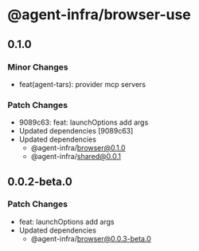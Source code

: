 # @agent-infra/browser-use

## 0.1.0

### Minor Changes

- feat(agent-tars): provider mcp servers

### Patch Changes

- 9089c63: feat: launchOptions add args
- Updated dependencies [9089c63]
- Updated dependencies
  - @agent-infra/browser@0.1.0
  - @agent-infra/shared@0.0.1

## 0.0.2-beta.0

### Patch Changes

- feat: launchOptions add args
- Updated dependencies
  - @agent-infra/browser@0.0.3-beta.0
